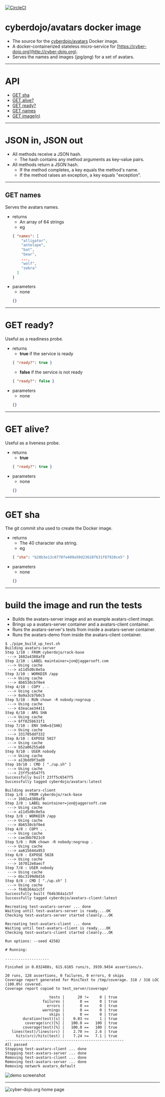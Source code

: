 [![CircleCI](https://circleci.com/gh/cyber-dojo/avatars.svg?style=svg)](https://circleci.com/gh/cyber-dojo/avatars)

# cyberdojo/avatars docker image

- The source for the [cyberdojo/avatars](https://hub.docker.com/r/cyberdojo/avatars/tags) Docker image.
- A docker-containerized stateless micro-service for [https://cyber-dojo.org](http://cyber-dojo.org).
- Serves the names and images (jpg/png) for a set of avatars.

- - - -
# API
  * [GET sha](#get-sha)
  * [GET alive?](#get-alive)
  * [GET ready?](#get-ready)
  * [GET names](#get-names)
  * [GET image(n)](#get-imagen)

- - - -
# JSON in, JSON out  
* All methods receive a JSON hash.
  * The hash contains any method arguments as key-value pairs.
* All methods return a JSON hash.
  * If the method completes, a key equals the method's name.
  * If the method raises an exception, a key equals "exception".

- - - -
## GET names
Serves the avatars names.
- returns
  * An array of 64 strings
  * eg
  ```json
  { "names": [
      "alligator",
      "antelope",
      "bat",
      "bear",      
      ...,
      "wolf",
      "zebra"
    ]
  }
  ```
- parameters
  * none
  ```json
  {}
  ```

- - - -
# GET ready?
Useful as a readiness probe.
- returns
  * **true** if the service is ready
  ```json
  { "ready?": true }
  ```
  * **false** if the service is not ready
  ```json
  { "ready?": false }
  ```
- parameters
  * none
  ```json
  {}
  ```

- - - -
# GET alive?
Useful as a liveness probe.
- returns
  * **true**
  ```json
  { "ready?": true }
  ```
- parameters
  * none
  ```json
  {}
  ```

- - - -
# GET sha
The git commit sha used to create the Docker image.
- returns
  * The 40 character sha string.
  * eg
  ```json
  { "sha": "b28b3e13c0778fe409a50d23628f631f87920ce5" }
  ```
- parameters
  * none
  ```json
  {}
  ```

- - - -
# build the image and run the tests
- Builds the avatars-server image and an example avatars-client image.
- Brings up a avatars-server container and a avatars-client container.
- Runs the avatars-server's tests from inside a avatars-server container.
- Runs the avatars-demo from inside the avatars-client container.

```text
$ ./pipe_build_up_test.sh
Building avatars-server
Step 1/10 : FROM cyberdojo/rack-base
 ---> 1602a4388af8
Step 2/10 : LABEL maintainer=jon@jaggersoft.com
 ---> Using cache
 ---> a11d5d0c0e5a
Step 3/10 : WORKDIR /app
 ---> Using cache
 ---> 8b6530cbf0e4
Step 4/10 : COPY . .
 ---> Using cache
 ---> 0a9a3cb7b0c5
Step 5/10 : RUN chown -R nobody:nogroup .
 ---> Using cache
 ---> 63eacae34411
Step 6/10 : ARG SHA
 ---> Using cache
 ---> 6ff825b631f1
Step 7/10 : ENV SHA=${SHA}
 ---> Using cache
 ---> 331705ddf332
Step 8/10 : EXPOSE 5027
 ---> Using cache
 ---> b52a06255a68
Step 9/10 : USER nobody
 ---> Using cache
 ---> a13bdd9f3ad0
Step 10/10 : CMD [ "./up.sh" ]
 ---> Using cache
 ---> 23ff5c6547f5
Successfully built 23ff5c6547f5
Successfully tagged cyberdojo/avatars:latest

Building avatars-client
Step 1/8 : FROM cyberdojo/rack-base
 ---> 1602a4388af8
Step 2/8 : LABEL maintainer=jon@jaggersoft.com
 ---> Using cache
 ---> a11d5d0c0e5a
Step 3/8 : WORKDIR /app
 ---> Using cache
 ---> 8b6530cbf0e4
Step 4/8 : COPY . .
 ---> Using cache
 ---> cae3bb7021c0
Step 5/8 : RUN chown -R nobody:nogroup .
 ---> Using cache
 ---> aa615644a953
Step 6/8 : EXPOSE 5028
 ---> Using cache
 ---> 167012e8aecf
Step 7/8 : USER nobody
 ---> Using cache
 ---> 6bc3199d8d16
Step 8/8 : CMD [ "./up.sh" ]
 ---> Using cache
 ---> f64b364a1c5f
Successfully built f64b364a1c5f
Successfully tagged cyberdojo/avatars-client:latest

Recreating test-avatars-server ... done
Waiting until test-avatars-server is ready....OK
Checking test-avatars-server started cleanly...OK

Recreating test-avatars-client ... done
Waiting until test-avatars-client is ready....OK
Checking test-avatars-client started cleanly...OK

Run options: --seed 42582

# Running:

....................

Finished in 0.032488s, 615.6165 runs/s, 3939.9454 assertions/s.

20 runs, 128 assertions, 0 failures, 0 errors, 0 skips
Coverage report generated for MiniTest to /tmp/coverage. 318 / 318 LOC (100.0%) covered.
Coverage report copied to test_server/coverage/

                    tests |      20 !=     0 | true
                 failures |       0 ==     0 | true
                   errors |       0 ==     0 | true
                 warnings |       0 ==     0 | true
                    skips |       0 ==     0 | true
        duration(test)[s] |    0.03 <=     1 | true
         coverage(src)[%] |   100.0 ==   100 | true
        coverage(test)[%] |   100.0 ==   100 | true
   lines(test)/lines(src) |    2.70 >=   2.6 | true
     hits(src)/hits(test) |    7.24 >=   7.1 | true
------------------------------------------------------
All passed
Stopping test-avatars-client ... done
Stopping test-avatars-server ... done
Removing test-avatars-client ... done
Removing test-avatars-server ... done
Removing network avatars_default
```

![demo screenshot](client/demo_screenshot.png?raw=true "demo screenshot")

- - - -
![cyber-dojo.org home page](https://github.com/cyber-dojo/cyber-dojo/blob/master/shared/home_page_snapshot.png)
